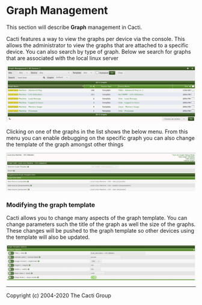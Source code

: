 # Graph Management

This section will describe **Graph** management in Cacti.

Cacti features a way to view the graphs per device via the console. This allows
the administrator to view the graphs that are attached to a specific device. You
can also search by type of graph. Below we search for graphs that are
associated with the local linux server

![graph managment](images/cacti_graph_managment.JPG)

Clicking on one of the graphs in the list shows the below menu. From this menu
you can enable debugging on the specific graph you can also change the template
of the graph amongst other things

![Graph managment click](images/cacti_graph_managment_graph.JPG)

### Modifying the graph template

Cacti allows you to change many aspects of the graph template.  You can
change parameters such the title of the graph as well the size of the graphs.
These changes will be pushed to the graph template so other devices using the
template will also be updated.

![Graph template options](images/cacti_graph_template_options.JPG)

---
Copyright (c) 2004-2020 The Cacti Group
